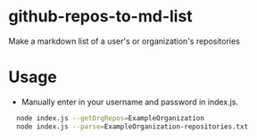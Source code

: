 # github-repos-to-md-list
Make a markdown list of a user's or organization's repositories

# Usage

* Manually enter in your username and password in index.js. 

```sh
  node index.js --getOrgRepos=ExampleOrganization
  node index.js --parse=ExampleOrganization-repositories.txt
```



